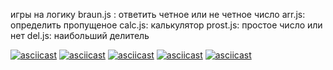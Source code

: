 игры на логику
braun.js : ответить четное или не четное число
arr.js: определить пропущеное
calc.js: калькулятор
prost.js: простое число или нет
del.js: наибольший делитель

[![asciicast](https://asciinema.org/a/452560.svg)](https://asciinema.org/a/452560)
[![asciicast](https://asciinema.org/a/452562.svg)](https://asciinema.org/a/452562)
[![asciicast](https://asciinema.org/a/452574.svg)](https://asciinema.org/a/452574)
[![asciicast](https://asciinema.org/a/452576.svg)](https://asciinema.org/a/452576)
[![asciicast](https://asciinema.org/a/452578.svg)](https://asciinema.org/a/452578)